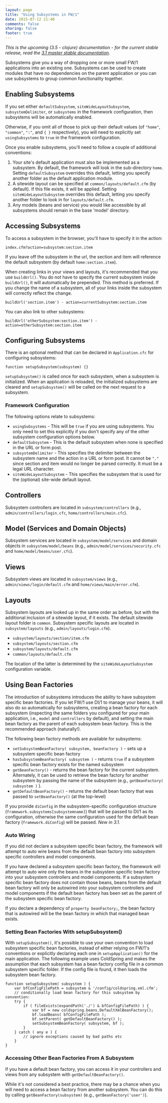 ```yaml
---
layout: page
title: "Using Subsystems in FW/1"
date: 2015-07-12 21:40
comments: false
sharing: false
footer: true
---
```

_This is the upcoming (3.5 - clojure) documentation - for the current stable release, read the [3.1 master stable documentation](/documentation/3.1/using-subsystems.html)._

Subsystems give you a way of dropping one or more small FW/1 applications into an existing one. Subsystems can be used to create modules that have no dependencies on the parent application or you can use subsystems to group common functionality together.

Enabling Subsystems
---
If you set either `defaultSubsystem`, `siteWideLayoutSubsystem`, `subsystemDelimiter`, or `subsystems` in the framework configuration, then subsystems will be automatically enabled.

Otherwise, if you omit all of those to pick up their default values (of `"home"`, `"common"`, `":"`, and `{ }` respectively), you will need to explicitly set `usingSubsystems` to `true` in the framework configuration.

Once you enable subsystems, you'll need to follow a couple of additional conventions:

1. Your site's default application must also be implemented as a subsystem. By default, the framework will look in the sub-directory `home`. Setting `defaultSubsystem` overrides this default, letting you specify another folder as the default application module.
2. A sitewide layout can be specified at `common/layouts/default.cfm` (by default). If this file exists, it will be applied. Setting `siteWideLayoutSubsystem` overrides this default, letting you specify another folder to look in for `layouts/default.cfm`.
3. Any models (beans and service) you would like accessible by all subsystems should remain in the base 'model' directory.

Accessing Subsystems
---
To access a subsystem in the browser, you'll have to specify it in the action:

    index.cfm?action=subsystem:section.item

If you leave off the subsystem in the url, the section and item will reference the default subsystem (by default `home:section.item`).

When creating links in your views and layouts, it's recommended that you use `buildUrl()`. You do not have to specify the current subsystem inside `buildUrl()`, it will automatically be prepended. This method is preferred. If you change the name of a subsystem, all of your links inside the subsystem will correctly reflect the change.

    buildUrl('section.item') - action=currentSubsystem:section.item

You can also link to other subsystems:

    buildUrl('otherSubsystem:section.item') - action=otherSubsystem:section.item

Configuring Subsystems
---
There is an optional method that can be declared in `Application.cfc` for configuring subsystems:

    function setupSubsystem(subsystem) {}

`setupSubsystem()` is called once for each subsystem, when a subsystem is initialized. When an application is reloaded, the initialized subsystems are cleared and `setupSubsystem()` will be called on the next request to a subsystem.

### Framework Configuration

The following options relate to subsystems:

* `usingSubsystems` - This will be `true` if you are using subsystems. You only need to set this explicitly if you don't specify any of the other subsystem configuration options below.
* `defaultSubsystem` - This is the default subsystem when none is specified in the URL or form post.
* `subsystemDelimiter` - This specifies the delimiter between the subsystem name and the action in a URL or form post. It cannot be `"."` since section and item would no longer be parsed correctly. It must be a legal URL character.
* `siteWideLayoutSubsystem` - This specifies the subsystem that is used for the (optional) site-wide default layout.

Controllers
---
Subsystem controllers are located in `subsystem/controllers` (e.g., `admin/controllers/login.cfc`, `home/controllers/main.cfc`).

Model (Services and Domain Objects)
---
Subsystem services are located in `subsystem/model/services` and domain objects in `subsystem/model/beans` (e.g., `admin/model/services/security.cfc` and `home/model/beans/user.cfc`).

Views
---
Subsystem views are located in `subsystem/views` (e.g., `admin/views/login/default.cfm` and `home/views/main/error.cfm`). 

Layouts
---
Subsystem layouts are looked up in the same order as before, but with the additional inclusion of a sitewide layout, if it exists. The default sitewide layout folder is `common`. Subsystem specific layouts are located in `subsystem/layouts` (e.g., `admin/layouts/login.cfm`).

* `subsystem/layouts/section/item.cfm`
* `subsystem/layouts/section.cfm`
* `subsystem/layouts/default.cfm`
* `common/layouts/default.cfm`

The location of the latter is determined by the `siteWideLayoutSubsystem` configuration variable.

Using Bean Factories
---
The introduction of subsystems introduces the ability to have subsystem specific bean factories. If you let FW/1 use DI/1 to manage your beans, it will also do so automatically for subsystems, creating a bean factory for each subsystem (inspecting the same folders you configured for your main application, i.e., `model` and `controllers` by default), and setting the main bean factory as the parent of each subsystem bean factory. This is the recommended approach (naturally!).

The following bean factory methods are available for subsystems:

* `setSubsystemBeanFactory( subsystem, beanFactory )` - sets up a subsystem specific bean factory 
* `hasSubsystemBeanFactory( subsystem )` - returns `true` if a subsystem specific bean factory exists for the named subsystem
* `getBeanFactory()` - returns the bean factory for the current subsystem. Alternately, it can be used to retrieve the bean factory for another subsystem by passing the name of the subsystem (e.g., `getBeanFactory( subsystem )` ).
* `getDefaultBeanFactory()` - returns the default bean factory that was passed to `setBeanFactory()` (at the top-level)

If you provide `diConfig` in the subsystem-specific configuration structure (`framework.subsystems[subsystemname]`) that will be passed to DI/1 as its configuration, otherwise the same configuration used for the default bean factory (`framework.diConfig`) will be passed. _New in 3.1._

### Auto Wiring

If you did not declare a subsystem specific bean factory, the framework will attempt to auto wire beans from the default bean factory into subsystem specific controllers and model components.

If you have declared a subsystem specific bean factory, the framework will attempt to auto wire only the beans in the subsystem specific bean factory into your subsystem controllers and model components. If a subsystem specific bean factory does not contain those beans, beans from the default bean factory will only be autowired into your subsystem controllers and model components if the default bean factory has been set as the parent of the subsystem specific bean factory.

If you declare a dependency of `property beanFactory;`, the bean factory that is autowired will be the bean factory in which that managed bean exists.

### Setting Bean Factories With setupSubsystem()

With `setupSubsystem()`, it's possible to use your own convention to load subsystem specific bean factories, instead of either relying on FW/1's conventions or explicitly declaring each one in `setupApplication()` for the main application. The following example uses ColdSpring and makes the assumption that each subsystem has a bean factory config file in a common subsystem specific folder. If the config file is found, it then loads the subsystem bean factory.

    function setupSubsystem( subsystem ) {
        var bfConfigFilePath = subsystem & '/config/coldspring.xml.cfm';
        // conditionally load bean factory for this subsystem by convention:
        try {
            if ( fileExists(expandPath('./') & bfConfigFilePath) ) {
                var bf = new coldspring.beans.DefaultXmlBeanFactory();
                bf.loadBeans( bfConfigFilePath );
                bf.setParent( getDefaultBeanFactory() );
                setSubsystemBeanFactory( subsystem, bf );
            }
        } catch ( any e ) {
            // ignore exceptions caused by bad paths etc
        }
    }

### Accessing Other Bean Factories From A Subsystem

If you have a default bean factory, you can access it in your controllers and views from any subsystem with `getDefaultBeanFactory()`.

While it's not considered a best practice, there may be a chance when you will need to access a bean factory from another subsystem. You can do this by calling `getBeanFactory(subsystem)` (e.g., `getBeanFactory('user')`).
